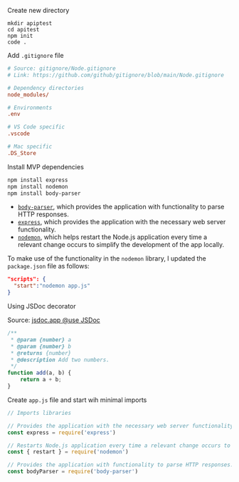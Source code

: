 

Create new directory

```zsd
mkdir apiptest
cd apitest
npm init
code .
```

Add `.gitignore` file

```ini
# Source: gitignore/Node.gitignore 
# Link: https://github.com/github/gitignore/blob/main/Node.gitignore

# Dependency directories
node_modules/

# Environments
.env

# VS Code specific
.vscode

# Mac specific
.DS_Store
```


Install MVP dependencies

```zsh
npm install express
npm install nodemon 
npm install body-parser
```

+   [`body-parser`][npm body-parser], which provides the application 
    with functionality to parse HTTP responses.
+   [`express`][npm express], which provides the application with the 
    necessary web server functionality.
+   [`nodemon`][npm nodemon], which helps restart the Node.js application 
    every time a relevant change occurs to simplify the development of the app locally.


To make use of the functionality in the `nodemon` library, I updated the `package.json` file as follows:

```json
"scripts": {
  "start":"nodemon app.js"
}
```

Using JSDoc decorator 

Source: [jsdoc.app @use JSDoc][jdoc @description]

```js
/**
 * @param {number} a
 * @param {number} b
 * @returns {number}
 * @description Add two numbers.
 */
function add(a, b) {
    return a + b;
}
```

Create `app.js` file and start wih minimal imports

```js
// Imports libraries

// Provides the application with the necessary web server functionality.
const express = require('express')

// Restarts Node.js application every time a relevant change occurs to simplify local development.
const { restart } = require('nodemon')

// Provides the application with functionality to parse HTTP responses.
const bodyParser = require('body-parser') 
```






<!-- Hyperlinks -->

[jdoc @description]: https://jsdoc.app/tags-description.html
[npm body-parser]: https://www.npmjs.com/package/body-parser
[npm express]: https://www.npmjs.com/package/express
[npm nodemon]: https://www.npmjs.com/package/nodemon